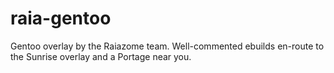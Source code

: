 raia-gentoo
===========

Gentoo overlay by the Raiazome team. Well-commented ebuilds en-route to the Sunrise overlay and a Portage near you.